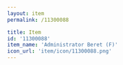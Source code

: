 ```yaml
---
layout: item
permalink: /11300088

title: Item
id: '11300088'
item_name: 'Administrator Beret (F)'
icon_url: 'item/icon/11300088.png'
---
```

